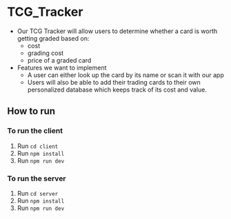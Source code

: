 # TCG_Tracker

- Our TCG Tracker will allow users to determine whether a card is worth getting graded based on:
  - cost
  - grading cost
  - price of a graded card
- Features we want to implement
  - A user can either look up the card by its name or scan it with our app
  - Users will also be able to add their trading cards to their own personalized database which keeps track of its cost and value.

## How to run

### To run the client

1. Run `cd client`
2. Run `npm install`
3. Run `npm run dev`

### To run the server

1. Run `cd server`
2. Run `npm install`
3. Run `npm run dev`
